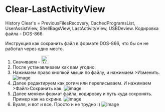 # Clear-LastActivityView
History Clear's = PreviousFilesRecovery, CachedProgramsList, UserAssistView, ShellBagsView, LastActivityView, USBDeview.
Кодировка файла - DOS-866

Инструкция как сохранить файл в формате DOS-866, что бы он не работал через одно место. 

1. Скачиваем - [<img scr="https://unetway.com/uploads/soft/1d/35/af/1d35aff8f92904eadea5541d78b8caf3.png" alt='AkelPad' height="25px">](https://sourceforge.net/projects/akelpad/)  
2. После устанавливаем как вам угодно. 
3. Нажимаем право кнопкой мыши по файлу, и нажимаем >Изменить.
![image](https://user-images.githubusercontent.com/59990384/166839831-45f40b1c-f8e8-4a39-8eff-b5d3db271d92.png)
4. Далее редактируем как хотим или переписываем. И нажимаем >Файл>Сохранить как.
![image](https://user-images.githubusercontent.com/59990384/166840037-fe9fb2e7-2331-496b-a731-4c7c54c748a9.png)
5. Далее меняем формат файла, кодировку и путь куда сохронять. Пример как на скрине. 
![image](https://user-images.githubusercontent.com/59990384/166840288-0446a0ee-ef50-45af-80be-fda360f862c0.png)
6. Вуаля, и вот и все. Просто и не трудно :)
![image](https://user-images.githubusercontent.com/59990384/166840480-91b42dda-7e5a-42f6-aeb7-1e89bfbe8594.png)



